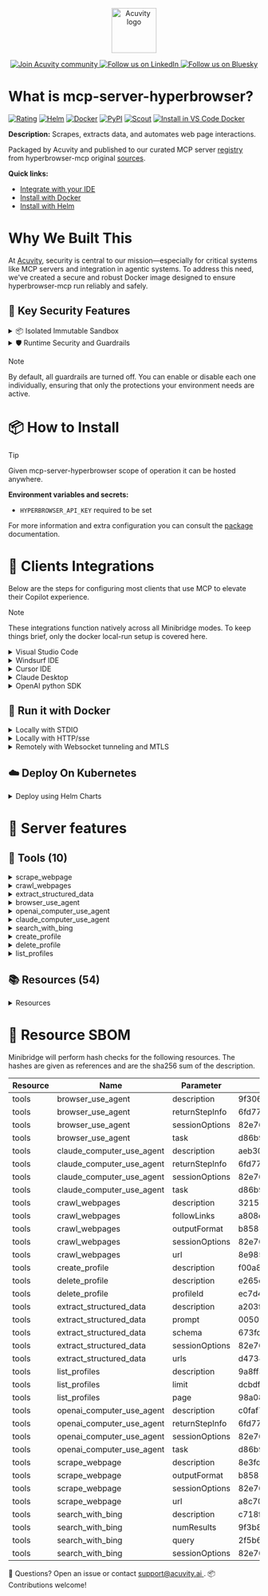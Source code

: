 <p align="center">
  <a href="https://acuvity.ai">
    <picture>
      <img src="https://mma.prnewswire.com/media/2544052/Acuvity__Logo.jpg" height="90" alt="Acuvity logo"/>
    </picture>
  </a>
</p>
<p align="center">
  <a href="https://discord.gg/BkU7fBkrNk">
    <img src="https://img.shields.io/badge/Acuvity-Join-7289DA?logo=discord&logoColor=fff" alt="Join Acuvity community" />
  </a>
<a href="https://www.linkedin.com/company/acuvity/">
    <img src="https://img.shields.io/badge/LinkedIn-Follow-7289DA" alt="Follow us on LinkedIn" />
  </a>
<a href="https://bsky.app/profile/acuvity.bsky.social">
    <img src="https://img.shields.io/badge/Bluesky-Follow-7289DA"?logo=bluesky&logoColor=fff" alt="Follow us on Bluesky" />
  </a>
</p>


# What is mcp-server-hyperbrowser?

[![Rating](https://img.shields.io/badge/B-3775A9?label=Rating)](https://docs.anthropic.com/en/docs/build-with-claude/tool-use/implement-tool-use#best-practices-for-tool-definitions)
[![Helm](https://img.shields.io/badge/1.0.0-3775A9?logo=helm&label=Charts&logoColor=fff)](https://hub.docker.com/r/acuvity/mcp-server-hyperbrowser/tags/)
[![Docker](https://img.shields.io/docker/image-size/acuvity/mcp-server-hyperbrowser/1.0.25?logo=docker&logoColor=fff&label=1.0.25)](https://hub.docker.com/r/acuvity/mcp-server-hyperbrowser)
[![PyPI](https://img.shields.io/badge/1.0.25-3775A9?logo=pypi&logoColor=fff&label=hyperbrowser-mcp)](https://github.com/hyperbrowserai/mcp)
[![Scout](https://img.shields.io/badge/Active-3775A9?logo=docker&logoColor=fff&label=Scout)](https://hub.docker.com/r/acuvity/mcp-server-hyperbrowser/)
[![Install in VS Code Docker](https://img.shields.io/badge/VS_Code-One_click_install-0078d7?logo=githubcopilot)](https://insiders.vscode.dev/redirect/mcp/install?name=mcp-server-hyperbrowser&config=%7B%22args%22%3A%5B%22run%22%2C%22-i%22%2C%22--rm%22%2C%22--read-only%22%2C%22-e%22%2C%22HYPERBROWSER_API_KEY%22%2C%22docker.io%2Facuvity%2Fmcp-server-hyperbrowser%3A1.0.25%22%5D%2C%22command%22%3A%22docker%22%7D)

**Description:** Scrapes, extracts data, and automates web page interactions.

Packaged by Acuvity and published to our curated MCP server [registry](https://mcp.acuvity.ai) from hyperbrowser-mcp original [sources](https://github.com/hyperbrowserai/mcp).

**Quick links:**

- [Integrate with your IDE](https://github.com/acuvity/mcp-servers-registry/blob/main/mcp-server-hyperbrowser/docker/README.md#-clients-integrations)
- [Install with Docker](https://github.com/acuvity/mcp-servers-registry/tree/main/mcp-server-hyperbrowser/docker/README.md#-run-it-with-docker)
- [Install with Helm](https://github.com/acuvity/mcp-servers-registry/tree/main/mcp-server-hyperbrowser/charts/mcp-server-hyperbrowser/README.md#how-to-install)

# Why We Built This

At [Acuvity](https://acuvity.ai), security is central to our mission—especially for critical systems like MCP servers and integration in agentic systems.
To address this need, we've created a secure and robust Docker image designed to ensure hyperbrowser-mcp run reliably and safely.

## 🔐 Key Security Features

<details>
<summary>📦 Isolated Immutable Sandbox </summary>

- **Isolated Execution**: All tools run within secure, containerized sandboxes to enforce process isolation and prevent lateral movement.
- **Non-root by Default**: Enforces least-privilege principles, minimizing the impact of potential security breaches.
- **Read-only Filesystem**: Ensures runtime immutability, preventing unauthorized modification.
- **Version Pinning**: Guarantees consistency and reproducibility across deployments by locking tool and dependency versions.
- **CVE Scanning**: Continuously scans images for known vulnerabilities using [Docker Scout](https://docs.docker.com/scout/) to support proactive mitigation.
- **SBOM & Provenance**: Delivers full supply chain transparency by embedding metadata and traceable build information."
</details>

<details>
<summary>🛡️ Runtime Security and Guardrails</summary>

**Minibridge Integration**: [Minibridge](https://github.com/acuvity/minibridge) establishes secure Agent-to-MCP connectivity, supports Rego/HTTP-based policy enforcement 🕵️, and simplifies orchestration.

The [ARC](https://github.com/acuvity/mcp-servers-registry/tree/main) container includes a [built-in Rego policy](https://github.com/acuvity/mcp-servers-registry/tree/main/mcp-server-hyperbrowser/docker/policy.rego) that enables a set of runtime "guardrails"" to help enforce security, privacy, and correct usage of your services. Below is an overview of each guardrail provided.

### 🔒 Resource Integrity

**Mitigates MCP Rug Pull Attacks**

* **Goal:** Protect users from malicious tool description changes after initial approval, preventing post-installation manipulation or deception.
* **Mechanism:** Locks tool descriptions upon client approval and verifies their integrity before execution. Any modification to the description triggers a security violation, blocking unauthorized changes from server-side updates.

### 🛡️ Guardrails

#### Covert Instruction Detection

Monitors incoming requests for hidden or obfuscated directives that could alter policy behavior.

* **Goal:** Stop attackers from slipping unnoticed commands or payloads into otherwise harmless data.
* **Mechanism:** Applies a library of regex patterns and binary‐encoding checks to the full request body. If any pattern matches a known covert channel (e.g., steganographic markers, hidden HTML tags, escape-sequence tricks), the request is rejected.

#### Sensitive Pattern Detection

Block user-defined sensitive data patterns (credential paths, filesystem references).

* **Goal:** Block accidental or malicious inclusion of sensitive information that violates data-handling rules.
* **Mechanism:** Runs a curated set of regexes against all payloads and tool descriptions—matching patterns such as `.env` files, RSA key paths, directory traversal sequences.

#### Shadowing Pattern Detection

Detects and blocks "shadowing" attacks, where a malicious MCP server sneaks hidden directives into its own tool descriptions to hijack or override the behavior of other, trusted tools.

* **Goal:** Stop a rogue server from poisoning the agent’s logic by embedding instructions that alter how a different server’s tools operate (e.g., forcing all emails to go to an attacker’s address even when the user calls a separate `send_email` tool).
* **Mechanism:** During policy load, each tool description is scanned for cross‐tool override patterns—such as `<IMPORTANT>` sections referencing other tool names, hidden side‐effects, or directives that apply to a different server’s API. Any description that attempts to shadow or extend instructions for a tool outside its own namespace triggers a policy violation and is rejected.

#### Schema Misuse Prevention

Enforces strict adherence to MCP input schemas.

* **Goal:** Prevent malformed or unexpected fields from bypassing validations, causing runtime errors, or enabling injections.
* **Mechanism:** Compares each incoming JSON object against the declared schema (required properties, allowed keys, types). Any extra, missing, or mistyped field triggers an immediate policy violation.

#### Cross-Origin Tool Access

Controls whether tools may invoke tools or services from external origins.

* **Goal:** Prevent untrusted or out-of-scope services from being called.
* **Mechanism:** Examines tool invocation requests and outgoing calls, verifying each target against an allowlist of approved domains or service names. Calls to any non-approved origin are blocked.

#### Secrets Redaction

Automatically masks sensitive values so they never appear in logs or responses.

* **Goal:** Ensure that API keys, tokens, passwords, and other credentials cannot leak in plaintext.
* **Mechanism:** Scans every text output for known secret formats (e.g., AWS keys, GitHub PATs, JWTs). Matches are replaced with `[REDACTED]` before the response is sent or recorded.

These controls ensure robust runtime integrity, prevent unauthorized behavior, and provide a foundation for secure-by-design system operations.

### Enable guardrails

To activate guardrails in your Docker containers, define the `GUARDRAILS` environment variable with the protections you need.

| Guardrail                        | Summary                                                                 |
|----------------------------------|-------------------------------------------------------------------------|
| `covert-instruction-detection`   | Detects hidden or obfuscated directives in requests.                    |
| `sensitive-pattern-detection`    | Flags patterns suggesting sensitive data or filesystem exposure.        |
| `shadowing-pattern-detection`    | Identifies tool descriptions that override or influence others.         |
| `schema-misuse-prevention`       | Enforces strict schema compliance on input data.                        |
| `cross-origin-tool-access`       | Controls calls to external services or APIs.                            |
| `secrets-redaction`              | Prevents exposure of credentials or sensitive values.                   |

Example: add `-e GUARDRAILS="secrets-redaction sensitive-pattern-detection"` to enable those guardrails.

## 🔒 Basic Authentication via Shared Secret

Provides a lightweight auth layer using a single shared token.

* **Mechanism:** Expects clients to send an `Authorization` header with the predefined secret.
* **Use Case:** Quickly lock down your endpoint in development or simple internal deployments—no complex OAuth/OIDC setup required.

To turn on Basic Authentication, define `BASIC_AUTH_SECRET` environment variable with a shared secret.

Example: add `-e BASIC_AUTH_SECRET="supersecret"` to enable the basic authentication.

> While basic auth will protect against unauthorized access, you should use it only in controlled environment,
> rotate credentials frequently and **always** use TLS.

</details>

> [!NOTE]
> By default, all guardrails are turned off. You can enable or disable each one individually, ensuring that only the protections your environment needs are active.


# 📦 How to Install


> [!TIP]
> Given mcp-server-hyperbrowser scope of operation it can be hosted anywhere.

**Environment variables and secrets:**
  - `HYPERBROWSER_API_KEY` required to be set

For more information and extra configuration you can consult the [package](https://github.com/hyperbrowserai/mcp) documentation.

# 🧰 Clients Integrations

Below are the steps for configuring most clients that use MCP to elevate their Copilot experience.

> [!NOTE]
> These integrations function natively across all Minibridge modes.
> To keep things brief, only the docker local-run setup is covered here.

<details>
<summary>Visual Studio Code</summary>

To get started immediately, you can use the "one-click" link below:

[![Install in VS Code Docker](https://img.shields.io/badge/VS_Code-One_click_install-0078d7?logo=githubcopilot)](https://insiders.vscode.dev/redirect/mcp/install?name=mcp-server-hyperbrowser&config=%7B%22args%22%3A%5B%22run%22%2C%22-i%22%2C%22--rm%22%2C%22--read-only%22%2C%22-e%22%2C%22HYPERBROWSER_API_KEY%22%2C%22docker.io%2Facuvity%2Fmcp-server-hyperbrowser%3A1.0.25%22%5D%2C%22command%22%3A%22docker%22%7D)

## Global scope

Press `ctrl + shift + p` and type `Preferences: Open User Settings JSON` to add the following section:

```json
{
  "mcp": {
    "servers": {
      "acuvity-mcp-server-hyperbrowser": {
        "env": {
          "HYPERBROWSER_API_KEY": "TO_BE_SET"
        },
        "command": "docker",
        "args": [
          "run",
          "-i",
          "--rm",
          "--read-only",
          "-e",
          "HYPERBROWSER_API_KEY",
          "docker.io/acuvity/mcp-server-hyperbrowser:1.0.25"
        ]
      }
    }
  }
}
```

## Workspace scope

In your workspace create a file called `.vscode/mcp.json` and add the following section:

```json
{
  "servers": {
    "acuvity-mcp-server-hyperbrowser": {
      "env": {
        "HYPERBROWSER_API_KEY": "TO_BE_SET"
      },
      "command": "docker",
      "args": [
        "run",
        "-i",
        "--rm",
        "--read-only",
        "-e",
        "HYPERBROWSER_API_KEY",
        "docker.io/acuvity/mcp-server-hyperbrowser:1.0.25"
      ]
    }
  }
}
```

> To pass secrets you should use the `promptString` input type described in the [Visual Studio Code documentation](https://code.visualstudio.com/docs/copilot/chat/mcp-servers).

</details>

<details>
<summary>Windsurf IDE</summary>

In `~/.codeium/windsurf/mcp_config.json` add the following section:

```json
{
  "mcpServers": {
    "acuvity-mcp-server-hyperbrowser": {
      "env": {
        "HYPERBROWSER_API_KEY": "TO_BE_SET"
      },
      "command": "docker",
      "args": [
        "run",
        "-i",
        "--rm",
        "--read-only",
        "-e",
        "HYPERBROWSER_API_KEY",
        "docker.io/acuvity/mcp-server-hyperbrowser:1.0.25"
      ]
    }
  }
}
```

See [Windsurf documentation](https://docs.windsurf.com/windsurf/mcp) for more info.

</details>

<details>
<summary>Cursor IDE</summary>

Add the following JSON block to your mcp configuration file:
- `~/.cursor/mcp.json` for global scope
- `.cursor/mcp.json` for project scope

```json
{
  "mcpServers": {
    "acuvity-mcp-server-hyperbrowser": {
      "env": {
        "HYPERBROWSER_API_KEY": "TO_BE_SET"
      },
      "command": "docker",
      "args": [
        "run",
        "-i",
        "--rm",
        "--read-only",
        "-e",
        "HYPERBROWSER_API_KEY",
        "docker.io/acuvity/mcp-server-hyperbrowser:1.0.25"
      ]
    }
  }
}
```

See [cursor documentation](https://docs.cursor.com/context/model-context-protocol) for more information.

</details>
<details>

<summary>Claude Desktop</summary>

In the `claude_desktop_config.json` configuration file add the following section:

```json
{
  "mcpServers": {
    "acuvity-mcp-server-hyperbrowser": {
      "env": {
        "HYPERBROWSER_API_KEY": "TO_BE_SET"
      },
      "command": "docker",
      "args": [
        "run",
        "-i",
        "--rm",
        "--read-only",
        "-e",
        "HYPERBROWSER_API_KEY",
        "docker.io/acuvity/mcp-server-hyperbrowser:1.0.25"
      ]
    }
  }
}
```

See [Anthropic documentation](https://docs.anthropic.com/en/docs/agents-and-tools/mcp) for more information.
</details>

<details>
<summary>OpenAI python SDK</summary>

## Running locally

```python
async with MCPServerStdio(
    params={
        "env": {"HYPERBROWSER_API_KEY":"TO_BE_SET"},
        "command": "docker",
        "args": ["run","-i","--rm","--read-only","-e","HYPERBROWSER_API_KEY","docker.io/acuvity/mcp-server-hyperbrowser:1.0.25"]
    }
) as server:
    tools = await server.list_tools()
```

## Running remotely

```python
async with MCPServerSse(
    params={
        "url": "http://<ip>:<port>/sse",
    }
) as server:
    tools = await server.list_tools()
```

See [OpenAI Agents SDK docs](https://openai.github.io/openai-agents-python/mcp/) for more info.

</details>

## 🐳 Run it with Docker

<details>
<summary>Locally with STDIO</summary>

In your client configuration set:

- command: `docker`
- arguments: `run -i --rm --read-only -e HYPERBROWSER_API_KEY docker.io/acuvity/mcp-server-hyperbrowser:1.0.25`

</details>

<details>
<summary>Locally with HTTP/sse</summary>

Simply run as:

```console
docker run -it -p 8000:8000 --rm --read-only -e HYPERBROWSER_API_KEY docker.io/acuvity/mcp-server-hyperbrowser:1.0.25
```

Then on your application/client, you can configure to use it like:

```json
{
  "mcpServers": {
    "acuvity-mcp-server-hyperbrowser": {
      "url": "http://localhost:8000/sse"
    }
  }
}
```

You might have to use different ports for different tools.

</details>

<details>
<summary>Remotely with Websocket tunneling and MTLS </summary>

> This section assume you are familiar with TLS and certificates and will require:
> - a server certificate with proper DNS/IP field matching your tool deployment.
> - a client-ca used to sign client certificates

1. Start the server in `backend` mode
 - add an environment variable like `-e MINIBRIDGE_MODE=backend`
 - add the TLS certificates (recommended) through a volume let's say `/certs` ex (`-v $PWD/certs:/certs`)
 - instruct minibridge to use those certs with
   - `-e MINIBRIDGE_TLS_SERVER_CERT=/certs/server-cert.pem`
   - `-e MINIBRIDGE_TLS_SERVER_KEY=/certs/server-key.pem`
   - `-e MINIBRIDGE_TLS_SERVER_KEY_PASS=optional`
   - `-e MINIBRIDGE_TLS_SERVER_CLIENT_CA=/certs/client-ca.pem`

2. Start `minibridge` locally in frontend mode:
  - Get [minibridge](https://github.com/acuvity/minibridge) binary for your OS.

In your client configuration, Minibridge works like any other STDIO command.

Example for Claude Desktop:

```json
{
  "mcpServers": {
    "acuvity-mcp-server-hyperbrowser": {
      "command": "minibridge",
      "args": ["frontend", "--backend", "wss://<remote-url>:8000/ws", "--tls-client-backend-ca", "/path/to/ca/that/signed/the/server-cert.pem/ca.pem", "--tls-client-cert", "/path/to/client-cert.pem", "--tls-client-key", "/path/to/client-key.pem"]
    }
  }
}
```

That's it.

Minibridge offers a host of additional features. For step-by-step guidance, please visit the wiki. And if anything’s unclear, don’t hesitate to reach out!

</details>

## ☁️ Deploy On Kubernetes

<details>
<summary>Deploy using Helm Charts</summary>

### Chart settings requirements

This chart requires some mandatory information to be installed.

**Mandatory Secrets**:
  - `HYPERBROWSER_API_KEY` secret to be set as secrets.HYPERBROWSER_API_KEY either by `.value` or from existing with `.valueFrom`

### How to install

You can inspect the chart `README`:

```console
helm show readme oci://docker.io/acuvity/mcp-server-hyperbrowser --version 1.0.0
````

You can inspect the values that you can configure:

```console
helm show values oci://docker.io/acuvity/mcp-server-hyperbrowser --version 1.0.0
````

Install with helm

```console
helm install mcp-server-hyperbrowser oci://docker.io/acuvity/mcp-server-hyperbrowser --version 1.0.0
```

From there your MCP server mcp-server-hyperbrowser will be reachable by default through `http/sse` from inside the cluster using the Kubernetes Service `mcp-server-hyperbrowser` on port `8000` by default. You can change that by looking at the `service` section of the `values.yaml` file.

### How to Monitor

The deployment will create a Kubernetes service with a `healthPort`, that is used for liveness probes and readiness probes. This health port can also be used by the monitoring stack of your choice and exposes metrics under the `/metrics` path.

See full charts [Readme](https://github.com/acuvity/mcp-servers-registry/tree/main/mcp-server-hyperbrowser/charts/mcp-server-hyperbrowser/README.md) for more details about settings and runtime security including guardrails activation.

</details>

# 🧠 Server features

## 🧰 Tools (10)
<details>
<summary>scrape_webpage</summary>

**Description**:

```
Scrape a webpage and extract its content in various formats. This tool allows fetching content from a single URL with configurable browser behavior options. Use this for extracting text content, HTML structure, collecting links, or capturing screenshots of webpages.
```

**Parameter**:

| Name | Type | Description | Required? |
|-----------|------|-------------|-----------|
| outputFormat | array | The format of the output | Yes
| sessionOptions | object | Options for the browser session. Avoid setting these if not mentioned explicitly | No
| url | string | The URL of the webpage to scrape | Yes
</details>
<details>
<summary>crawl_webpages</summary>

**Description**:

```
Crawl a website starting from a URL and explore linked pages. This tool allows systematic collection of content from multiple pages within a domain. Use this for larger data collection tasks, content indexing, or site mapping.
```

**Parameter**:

| Name | Type | Description | Required? |
|-----------|------|-------------|-----------|
| followLinks | boolean | Whether to follow links on the crawled webpages | Yes
| ignoreSitemap | boolean | not set | No
| maxPages | integer | not set | No
| outputFormat | array | The format of the output | Yes
| sessionOptions | object | Options for the browser session. Avoid setting these if not mentioned explicitly | No
| url | string | The URL of the webpage to crawl. | Yes
</details>
<details>
<summary>extract_structured_data</summary>

**Description**:

```
Extract structured data from a webpage. This tool allows you to extract structured data from a webpage using a schema.
```

**Parameter**:

| Name | Type | Description | Required? |
|-----------|------|-------------|-----------|
| prompt | string | The prompt to use for the extraction | Yes
| schema | any | The json schema to use for the extraction. Must provide an object describing a spec compliant json schema, any other types are invalid. | No
| sessionOptions | object | Options for the browser session. Avoid setting these if not mentioned explicitly | No
| urls | array | The list of URLs of the webpages to extract structured information from. Can include wildcards (e.g. https://example.com/*) | Yes
</details>
<details>
<summary>browser_use_agent</summary>

**Description**:

```
This tool employs an open-source browser automation agent optimized specifically for fast, efficient, and cost-effective browser tasks using a cloud browser. It requires explicit, detailed instructions to perform highly specific interactions quickly.

Optimal for tasks requiring:
- Precise, explicitly defined interactions and actions
- Speed and efficiency with clear, unambiguous instructions
- Cost-effective automation at scale with straightforward workflows

Best suited use cases include:
- Explicitly defined registration and login processes
- Clearly guided navigation through web apps
- Structured, step-by-step web scraping with detailed guidance
- Extracting data via explicitly specified browser interactions

You must provide extremely detailed step-by-step instructions, including exact elements, actions, and explicit context. Clearly define the desired outcome for optimal results. Returns the completed result or an error message if issues arise.

Note: This agent trades off flexibility for significantly faster performance and lower costs compared to Claude and OpenAI agents.
```

**Parameter**:

| Name | Type | Description | Required? |
|-----------|------|-------------|-----------|
| maxSteps | integer | not set | No
| returnStepInfo | boolean | Whether to return step-by-step information about the task.Should be false by default. May contain excessive information, so we strongly recommend setting this to false. | No
| sessionOptions | object | Options for the browser session. Avoid setting these if not mentioned explicitly | No
| task | string | The task to perform inside the browser | Yes
</details>
<details>
<summary>openai_computer_use_agent</summary>

**Description**:

```
This tool utilizes OpenAI's model to autonomously execute general-purpose browser-based tasks with balanced performance and reliability using a cloud browser. It handles complex interactions effectively with practical reasoning and clear execution.

Optimal for tasks requiring:
- Reliable, general-purpose browser automation
- Clear, structured interactions with moderate complexity
- Efficient handling of common web tasks and workflows

Best suited use cases include:
- Standard multi-step registration or form submissions
- Navigating typical web applications requiring multiple interactions
- Conducting structured web research tasks
- Extracting data through interactive web processes

Provide a clear step-by-step description, necessary context, and expected outcomes. Returns the completed result or an error message if issues arise.
```

**Parameter**:

| Name | Type | Description | Required? |
|-----------|------|-------------|-----------|
| maxSteps | integer | not set | No
| returnStepInfo | boolean | Whether to return step-by-step information about the task.Should be false by default. May contain excessive information, so we strongly recommend setting this to false. | No
| sessionOptions | object | Options for the browser session. Avoid setting these if not mentioned explicitly | No
| task | string | The task to perform inside the browser | Yes
</details>
<details>
<summary>claude_computer_use_agent</summary>

**Description**:

```
This tool leverages Anthropic's Claude model to autonomously execute complex browser tasks with sophisticated reasoning capabilities using a cloud browser. It specializes in handling intricate, nuanced, or highly context-sensitive web interactions.

Optimal for tasks requiring:
- Complex reasoning over multiple web pages
- Nuanced interpretation and flexible decision-making
- Human-like interaction with detailed context awareness

Best suited use cases include:
- Multi-step processes requiring reasoning (e.g., detailed registrations or onboarding)
- Interacting intelligently with advanced web apps
- Conducting in-depth research with complex conditions
- Extracting information from dynamic or interactive websites

Provide detailed task instructions, relevant context, and clearly specify the desired outcome for best results. Returns the completed result or an error message if issues arise.
```

**Parameter**:

| Name | Type | Description | Required? |
|-----------|------|-------------|-----------|
| maxSteps | integer | not set | No
| returnStepInfo | boolean | Whether to return step-by-step information about the task.Should be false by default. May contain excessive information, so we strongly recommend setting this to false. | No
| sessionOptions | object | Options for the browser session. Avoid setting these if not mentioned explicitly | No
| task | string | The task to perform inside the browser | Yes
</details>
<details>
<summary>search_with_bing</summary>

**Description**:

```
Search the web using Bing. This tool allows you to search the web using bing.com
```

**Parameter**:

| Name | Type | Description | Required? |
|-----------|------|-------------|-----------|
| numResults | integer | Number of search results to return | No
| query | string | The search query to submit to Bing | Yes
| sessionOptions | object | Options for the browser session. Avoid setting these if not mentioned explicitly | No
</details>
<details>
<summary>create_profile</summary>

**Description**:

```
Creates a new persistent Hyperbrowser profile.
```

**Parameter**:

| Name | Type | Description | Required? |
|-----------|------|-------------|-----------|
</details>
<details>
<summary>delete_profile</summary>

**Description**:

```
Deletes an existing persistent Hyperbrowser profile.
```

**Parameter**:

| Name | Type | Description | Required? |
|-----------|------|-------------|-----------|
| profileId | string | ID of the profile to delete | Yes
</details>
<details>
<summary>list_profiles</summary>

**Description**:

```
Lists existing persistent Hyperbrowser profiles, with optional pagination.
```

**Parameter**:

| Name | Type | Description | Required? |
|-----------|------|-------------|-----------|
| limit | integer | Number of profiles per page (optional) | No
| page | integer | Page number for pagination (optional) | No
</details>

## 📚 Resources (54)

<details>
<summary>Resources</summary>

| Name | Mime type | URI| Content |
|-----------|------|-------------|-----------|
| Welcome to Hyperbrowser | Hyperbrowser | text/markdown | hyperbrowser:/// | - |
| What are Headless browsers ? | Hyperbrowser | text/markdown | hyperbrowser:///what-are-headless-browsers | - |
| Scraping | Hyperbrowser | text/markdown | hyperbrowser:///get-started/quickstart/scraping | - |
| Crawling | Hyperbrowser | text/markdown | hyperbrowser:///get-started/quickstart/crawling | - |
| Quickstart | Hyperbrowser | text/markdown | hyperbrowser:///get-started/quickstart | - |
| Puppeteer | Hyperbrowser | text/markdown | hyperbrowser:///get-started/quickstart/puppeteer | - |
| Playwright | Hyperbrowser | text/markdown | hyperbrowser:///get-started/quickstart/playwright | - |
| Selenium | Hyperbrowser | text/markdown | hyperbrowser:///get-started/quickstart/selenium | - |
| Overview | Hyperbrowser | text/markdown | hyperbrowser:///sessions/overview | - |
| Session Parameters | Hyperbrowser | text/markdown | hyperbrowser:///sessions/overview/session-parameters | - |
| Advanced Privacy & Anti-Detection | Hyperbrowser | text/markdown | hyperbrowser:///sessions/advanced-privacy-and-anti-detection | - |
| Profiles | Hyperbrowser | text/markdown | hyperbrowser:///sessions/profiles | - |
| Recordings | Hyperbrowser | text/markdown | hyperbrowser:///sessions/recordings | - |
| Live View | Hyperbrowser | text/markdown | hyperbrowser:///sessions/live-view | - |
| Extensions | Hyperbrowser | text/markdown | hyperbrowser:///sessions/extensions | - |
| Scrape | Hyperbrowser | text/markdown | hyperbrowser:///web-scraping/scrape | - |
| Crawl | Hyperbrowser | text/markdown | hyperbrowser:///web-scraping/crawl | - |
| Extract | Hyperbrowser | text/markdown | hyperbrowser:///web-scraping/extract | - |
| Browser Use | Hyperbrowser | text/markdown | hyperbrowser:///agents/browser-use | - |
| Claude Computer Use | Hyperbrowser | text/markdown | hyperbrowser:///agents/claude-computer-use | - |
| OpenAI CUA | Hyperbrowser | text/markdown | hyperbrowser:///agents/openai-cua | - |
| AI Function Calling | Hyperbrowser | text/markdown | hyperbrowser:///guides/ai-function-calling | - |
| Scraping | Hyperbrowser | text/markdown | hyperbrowser:///guides/scraping | - |
| Extract Information with an LLM | Hyperbrowser | text/markdown | hyperbrowser:///guides/extract-information-with-an-llm | - |
| Using Hyperbrowser Session | Hyperbrowser | text/markdown | hyperbrowser:///guides/using-hyperbrowser-session | - |
| CAPTCHA Solving | Hyperbrowser | text/markdown | hyperbrowser:///guides/captcha-solving | - |
| Model Context Protocol | Hyperbrowser | text/markdown | hyperbrowser:///guides/model-context-protocol | - |
| SDKs | Hyperbrowser | text/markdown | hyperbrowser:///reference/sdks | - |
| Node | Hyperbrowser | text/markdown | hyperbrowser:///reference/sdks/node | - |
| Sessions | Hyperbrowser | text/markdown | hyperbrowser:///reference/sdks/node/sessions | - |
| Profiles | Hyperbrowser | text/markdown | hyperbrowser:///reference/sdks/node/profiles | - |
| Scrape | Hyperbrowser | text/markdown | hyperbrowser:///reference/sdks/node/scrape | - |
| Crawl | Hyperbrowser | text/markdown | hyperbrowser:///reference/sdks/node/crawl | - |
| Extensions | Hyperbrowser | text/markdown | hyperbrowser:///reference/sdks/node/extensions | - |
| Python | Hyperbrowser | text/markdown | hyperbrowser:///reference/sdks/python | - |
| Sessions | Hyperbrowser | text/markdown | hyperbrowser:///reference/sdks/python/sessions | - |
| Profiles | Hyperbrowser | text/markdown | hyperbrowser:///reference/sdks/python/profiles | - |
| Scrape | Hyperbrowser | text/markdown | hyperbrowser:///reference/sdks/python/scrape | - |
| Crawl | Hyperbrowser | text/markdown | hyperbrowser:///reference/sdks/python/crawl | - |
| Extensions | Hyperbrowser | text/markdown | hyperbrowser:///reference/sdks/python/extensions | - |
| API Reference | Hyperbrowser | text/markdown | hyperbrowser:///reference/api-reference | - |
| Sessions | Hyperbrowser | text/markdown | hyperbrowser:///reference/api-reference/sessions | - |
| Crawl | Hyperbrowser | text/markdown | hyperbrowser:///reference/api-reference/crawl | - |
| Scrape | Hyperbrowser | text/markdown | hyperbrowser:///reference/api-reference/scrape | - |
| Extract | Hyperbrowser | text/markdown | hyperbrowser:///reference/api-reference/extract | - |
| Agents | Hyperbrowser | text/markdown | hyperbrowser:///reference/api-reference/agents | - |
| Browser Use | Hyperbrowser | text/markdown | hyperbrowser:///reference/api-reference/agents/browser-use | - |
| Claude Computer Use | Hyperbrowser | text/markdown | hyperbrowser:///reference/api-reference/agents/claude-computer-use | - |
| OpenAI CUA | Hyperbrowser | text/markdown | hyperbrowser:///reference/api-reference/agents/openai-cua | - |
| Profiles | Hyperbrowser | text/markdown | hyperbrowser:///reference/api-reference/profiles | - |
| Extensions | Hyperbrowser | text/markdown | hyperbrowser:///reference/api-reference/extensions | - |
| LangChain | Hyperbrowser | text/markdown | hyperbrowser:///integrations/langchain | - |
| LlamaIndex | Hyperbrowser | text/markdown | hyperbrowser:///integrations/llamaindex | - |
| Hyperbrowser | text/markdown | hyperbrowser:///~gitbook/pdf | - |

</details>


# 🔐 Resource SBOM

Minibridge will perform hash checks for the following resources. The hashes are given as references and are the sha256 sum of the description.

| Resource | Name | Parameter | Hash |
|-----------|------|------|------|
| tools | browser_use_agent | description | 9f30643bbe130688e8b1486876b99ae3a126e1e947329a98e898917ce1b0775e |
| tools | browser_use_agent | returnStepInfo | 6fd77c54b1fd5707e5f1d561952e639dc2ce6af466b6c0d89457cc10f4b3d1c3 |
| tools | browser_use_agent | sessionOptions | 82e76186168e5618d6508918b298731490fd491ab45e733374096016fdc299f9 |
| tools | browser_use_agent | task | d86b9390a14d28a895670d40d9282b52f19906dbeb1c6fbdd1be658cbd28ea1f |
| tools | claude_computer_use_agent | description | aeb3065e3e9cf6acb7ed3bd38440f4ee9ec78abb68e786479c58c7f5477f3803 |
| tools | claude_computer_use_agent | returnStepInfo | 6fd77c54b1fd5707e5f1d561952e639dc2ce6af466b6c0d89457cc10f4b3d1c3 |
| tools | claude_computer_use_agent | sessionOptions | 82e76186168e5618d6508918b298731490fd491ab45e733374096016fdc299f9 |
| tools | claude_computer_use_agent | task | d86b9390a14d28a895670d40d9282b52f19906dbeb1c6fbdd1be658cbd28ea1f |
| tools | crawl_webpages | description | 32153377a9aa1654b71dc94db9a0575b9b9ed318963dae7164b837aa959a46cd |
| tools | crawl_webpages | followLinks | a808ee712212405e3a5282ac380908fc08233e9cafda90ba66e5d239674917aa |
| tools | crawl_webpages | outputFormat | b858159483d2693009577f2d363babd1adffaf3b2903ac1883cd69d447ee06a8 |
| tools | crawl_webpages | sessionOptions | 82e76186168e5618d6508918b298731490fd491ab45e733374096016fdc299f9 |
| tools | crawl_webpages | url | 8e9859796a12e9320af4f0d3de519ed3a7a3a41576fffeae6140fb25811a8dec |
| tools | create_profile | description | f00a82ed7d28090b4f26d2a747ff963abcf13f96a0bfc1f312b6e75f3f8d23b9 |
| tools | delete_profile | description | e265d2f6a5fb1f9d886510d8cea03dc3e136ad2ba80c242acacd9ecd1a827a5b |
| tools | delete_profile | profileId | ec7d43f54152b25bfb4969ee2fe0a44be8439173cc85306e1cfc8ba29d030804 |
| tools | extract_structured_data | description | a203fe9c3d4703705e6bd6036692bc0816418032d184e5b5ba634aeddc90d8b5 |
| tools | extract_structured_data | prompt | 00505f63b29ac07654374b391c5d44789b9b31500eef5b96b00ab4957531d12d |
| tools | extract_structured_data | schema | 673fd9b74f26960f5e953e0ef6dfa4d77c3850d77231225394e7dae3eae7c309 |
| tools | extract_structured_data | sessionOptions | 82e76186168e5618d6508918b298731490fd491ab45e733374096016fdc299f9 |
| tools | extract_structured_data | urls | d473451546d84ccf59c686e1a20e5627e681ba49723958779ec4d5cd370f7fe6 |
| tools | list_profiles | description | 9a8ff3692145c0203085acba55c1ddb83a6fc4b936806e1d458f83ba0fba7b3b |
| tools | list_profiles | limit | dcbdf1bfc9b42909f6bb487396cecc1ac1e66612765c0a8a42c7579651faf5aa |
| tools | list_profiles | page | 98a0867b63c70eb1a310c104e968310b536e2c57b23f1a3e5c94c36a1268114f |
| tools | openai_computer_use_agent | description | c0faf745449591f9443462181b05839c68f2ab81bcac457e7a970e423d07f71b |
| tools | openai_computer_use_agent | returnStepInfo | 6fd77c54b1fd5707e5f1d561952e639dc2ce6af466b6c0d89457cc10f4b3d1c3 |
| tools | openai_computer_use_agent | sessionOptions | 82e76186168e5618d6508918b298731490fd491ab45e733374096016fdc299f9 |
| tools | openai_computer_use_agent | task | d86b9390a14d28a895670d40d9282b52f19906dbeb1c6fbdd1be658cbd28ea1f |
| tools | scrape_webpage | description | 8e3fd9c57ed12338ff8c874ecc9395f7f3dfe56c0c9b456cd8824efb15223900 |
| tools | scrape_webpage | outputFormat | b858159483d2693009577f2d363babd1adffaf3b2903ac1883cd69d447ee06a8 |
| tools | scrape_webpage | sessionOptions | 82e76186168e5618d6508918b298731490fd491ab45e733374096016fdc299f9 |
| tools | scrape_webpage | url | a8c70529a5a2fd4e637ec140b8ec2b3b75bc8bed6d0530018e88f677949d349a |
| tools | search_with_bing | description | c718f6814bebc3d5ed5d237494839b7c94855caafafa92ecd9b1fb7c52d721d2 |
| tools | search_with_bing | numResults | 9f3b8de8323c5195866eaf4fe5fb6c5cfa1ec9025da54bb7ed4f1576f28e1abe |
| tools | search_with_bing | query | 2f5b6df977b54263575776c19cf2f402aa633b3b7e7b2dc8c56156d5a96deb9a |
| tools | search_with_bing | sessionOptions | 82e76186168e5618d6508918b298731490fd491ab45e733374096016fdc299f9 |


💬 Questions? Open an issue or contact [ support@acuvity.ai ](mailto:support@acuvity.ai).
📦 Contributions welcome!
